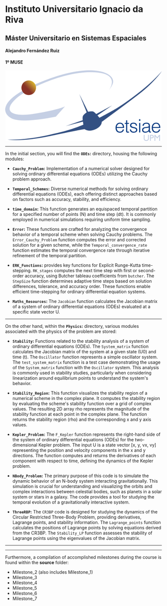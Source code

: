 # Instituto Universitario Ignacio da Riva
## Máster Universitario en Sistemas Espaciales
#### Alejandro Fernández Ruiz
#### 1º MUSE
![](/Images/ETSIAE.png)


---

In the initial section, you will find the **`ODEs`:** directory, housing the following modules:

- **`Cauchy_Problem`:** Implementation of a numerical solver designed for solving ordinary differential equations (ODEs) utilizing the Cauchy problem approach.

- **`Temporal_Schemes`:** Diverse numerical methods for solving ordinary differential equations (ODEs), each offering distinct approaches based on factors such as accuracy, stability, and efficiency.

- **`time_domain`:** This function generates an equispaced temporal partition for a specified number of points (N) and time step (dt). It is commonly employed in numerical simulations requiring uniform time sampling.

- **`Error`:** These functions are crafted for analyzing the convergence behavior of a temporal scheme when solving Cauchy problems. The `Error_Cauchy_Problem` function computes the error and corrected solution for a given scheme, while the `Temporal_convergence_rate` function estimates the temporal convergence rate through iterative refinement of the temporal partition.

- **`ERK_Functions`:** provides key functions for Explicit Runge-Kutta time-stepping. `RK_stages` computes the next time step with first or second-order accuracy, using Butcher tableau coefficients from `butcher`. The `StepSize` function determines adaptive time steps based on solution differences, tolerance, and accuracy order. These functions enable efficient time-stepping for ordinary differential equation systems.

- **`Maths_Resources`:** The `Jacobian` function calculates the Jacobian matrix of a system of ordinary differential equations (ODEs) evaluated at a specific state vector U.

---

On the other hand, within the **`Physics`:** directory, various modules associated with the physics of the problem are stored:

- **`Stability`:** Functions related to the stability analysis of a system of ordinary differential equations (ODEs). The `System_matrix` function calculates the Jacobian matrix of the system at a given state (U0) and time (t). The `Oscillator` function represents a simple oscillator system. The `test_system_matrix` function is a test case demonstrating the usage of the `System_matrix` function with the `Oscillator` system. This analysis is commonly used in stability studies, particularly when considering linearization around equilibrium points to understand the system's behavior.

- **`Stability_Region`:** This function visualizes the stability region of a numerical scheme in the complex plane. It computes the stability region by evaluating the scheme's stability function over a grid of complex values. The resulting 2D array rho represents the magnitude of the stability function at each point in the complex plane. The function returns the stability region (rho) and the corresponding x and y axis values.

- **`Kepler_Problem`:** The `F_Kepler` function represents the right-hand side of the system of ordinary differential equations (ODEs) for the two-dimensional Kepler problem. The input U is a state vector [x, y, vx, vy] representing the position and velocity components in the x and y directions. The function computes and returns the derivatives of each component with respect to time, defining the dynamics of the Kepler problem.

- **`NBody_Problem`:** The primary purpose of this code is to simulate the dynamic behavior of an N-body system interacting gravitationally. This simulation is crucial for understanding and visualizing the orbits and complex interactions between celestial bodies, such as planets in a solar system or stars in a galaxy. The code provides a tool for studying the temporal evolution of a gravitationally interactive system.

- **`ThreeRBP`:** The `CR3BP` code is designed for studying the dynamics of the Circular Restricted Three-Body Problem, providing derivatives, Lagrange points, and stability information. The `Lagrange_points` function calculates the positions of Lagrange points by solving equations derived from the CR3BP. The `Stability_LP` function assesses the stability of Lagrange points using the eigenvalues of the Jacobian matrix.

---



---


Furthermore, a compilation of accomplished milestones during the course is found within the **source** folder:

- Milestone_2 (also includes Milestone_1)
- Milestone_3
- Milestone_4
- Milestone_5
- Milestone_6
- Milestone_7
